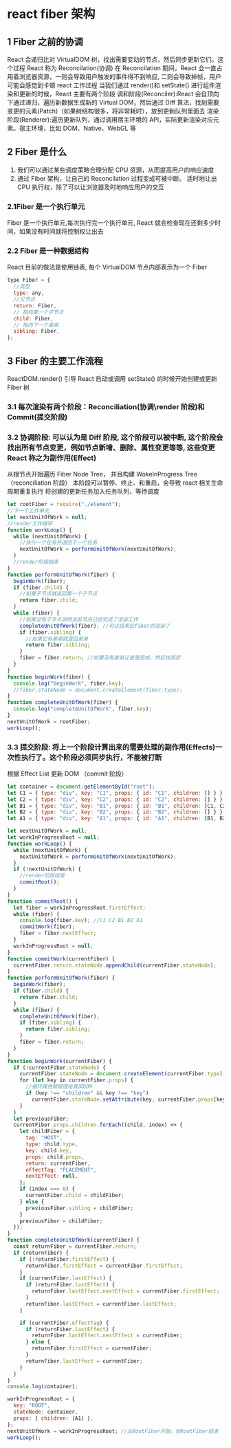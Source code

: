 # react fiber 架构

## 1 Fiber 之前的协调

React 会递归比对 VirtualDOM 树，找出需要变动的节点，然后同步更新它们。这个过程 React 称为 Reconcilation(协调)
在 Reconcilation 期间，React 会一直占用着浏览器资源，一则会导致用户触发的事件得不到响应, 二则会导致掉帧，用户可能会感觉到卡顿
react 工作过程 当我们通过 render()和 setState() 进行组件渲染和更新的时候，React 主要有两个阶段
调和阶段(Reconciler):React 会自顶向下通过递归，遍历新数据生成新的 Virtual DOM，然后通过 Diff 算法，找到需要变更的元素(Patch)（如果树结构很多，将非常耗时），放到更新队列里面去
渲染阶段(Renderer):遍历更新队列，通过调用宿主环境的 API，实际更新渲染对应元素。宿主环境，比如 DOM、Native、WebGL 等

## 2 Fiber 是什么

1. 我们可以通过某些调度策略合理分配 CPU 资源，从而提高用户的响应速度
2. 通过 Fiber 架构，让自己的 Reconcilation 过程变成可被中断。 适时地让出 CPU 执行权，除了可以让浏览器及时地响应用户的交互

### 2.1Fiber 是一个执行单元

Fiber 是一个执行单元,每次执行完一个执行单元, React 就会检查现在还剩多少时间，如果没有时间就将控制权让出去

### 2.2 Fiber 是一种数据结构

React 目前的做法是使用链表, 每个 VirtualDOM 节点内部表示为一个 Fiber

```js
type Fiber = {
  //类型
  type: any,
  //父节点
  return: Fiber,
  // 指向第一个子节点
  child: Fiber,
  // 指向下一个弟弟
  sibling: Fiber,
};
```

## 3 Fiber 的主要工作流程

ReactDOM.render() 引导 React 启动或调用 setState() 的时候开始创建或更新 Fiber 树

### 3.1 每次渲染有两个阶段：Reconciliation(协调\render 阶段)和 Commit(提交阶段)

### 3.2 协调阶段: 可以认为是 Diff 阶段, 这个阶段可以被中断, 这个阶段会找出所有节点变更，例如节点新增、删除、属性变更等等, 这些变更 React 称之为副作用(Effect)

从根节点开始遍历 Fiber Node Tree， 并且构建 WokeInProgress Tree（reconciliation 阶段）
本阶段可以暂停、终止、和重启，会导致 react 相关生命周期重复执行 将创建的更新任务加入任务队列，等待调度

```js
let rootFiber = require("./element");
//下一个工作单元
let nextUnitOfWork = null;
//render工作循环
function workLoop() {
  while (nextUnitOfWork) {
    //执行一个任务并返回下一个任务
    nextUnitOfWork = performUnitOfWork(nextUnitOfWork);
  }
  //render阶段结束
}
function performUnitOfWork(fiber) {
  beginWork(fiber);
  if (fiber.child) {
    //如果子节点就返回第一个子节点
    return fiber.child;
  }
  while (fiber) {
    //如果没有子节点说明当前节点已经完成了渲染工作
    completeUnitOfWork(fiber); //可以结束此fiber的渲染了
    if (fiber.sibling) {
      //如果它有弟弟就返回弟弟
      return fiber.sibling;
    }
    fiber = fiber.return; //如果没有弟弟让爸爸完成，然后找叔叔
  }
}
function beginWork(fiber) {
  console.log("beginWork", fiber.key);
  //fiber.stateNode = document.createElement(fiber.type);
}
function completeUnitOfWork(fiber) {
  console.log("completeUnitOfWork", fiber.key);
}
nextUnitOfWork = rootFiber;
workLoop();
```

### 3.3 提交阶段: 将上一个阶段计算出来的需要处理的副作用(Effects)一次性执行了。这个阶段必须同步执行，不能被打断

根据 Effect List 更新 DOM （commit 阶段）

```js
let container = document.getElementById("root");
let C1 = { type: "div", key: "C1", props: { id: "C1", children: [] } };
let C2 = { type: "div", key: "C2", props: { id: "C2", children: [] } };
let B1 = { type: "div", key: "B1", props: { id: "B1", children: [C1, C2] } };
let B2 = { type: "div", key: "B2", props: { id: "B2", children: [] } };
let A1 = { type: "div", key: "A1", props: { id: "A1", children: [B1, B2] } };

let nextUnitOfWork = null;
let workInProgressRoot = null;
function workLoop() {
  while (nextUnitOfWork) {
    nextUnitOfWork = performUnitOfWork(nextUnitOfWork);
  }
  if (!nextUnitOfWork) {
    //render阶段结束
    commitRoot();
  }
}
function commitRoot() {
  let fiber = workInProgressRoot.firstEffect;
  while (fiber) {
    console.log(fiber.key); //C1 C2 B1 B2 A1
    commitWork(fiber);
    fiber = fiber.nextEffect;
  }
  workInProgressRoot = null;
}
function commitWork(currentFiber) {
  currentFiber.return.stateNode.appendChild(currentFiber.stateNode);
}
function performUnitOfWork(fiber) {
  beginWork(fiber);
  if (fiber.child) {
    return fiber.child;
  }
  while (fiber) {
    completeUnitOfWork(fiber);
    if (fiber.sibling) {
      return fiber.sibling;
    }
    fiber = fiber.return;
  }
}
function beginWork(currentFiber) {
  if (!currentFiber.stateNode) {
    currentFiber.stateNode = document.createElement(currentFiber.type); //创建真实DOM
    for (let key in currentFiber.props) {
      //循环属性赋赋值给真实DOM
      if (key !== "children" && key !== "key")
        currentFiber.stateNode.setAttribute(key, currentFiber.props[key]);
    }
  }
  let previousFiber;
  currentFiber.props.children.forEach((child, index) => {
    let childFiber = {
      tag: "HOST",
      type: child.type,
      key: child.key,
      props: child.props,
      return: currentFiber,
      effectTag: "PLACEMENT",
      nextEffect: null,
    };
    if (index === 0) {
      currentFiber.child = childFiber;
    } else {
      previousFiber.sibling = childFiber;
    }
    previousFiber = childFiber;
  });
}
function completeUnitOfWork(currentFiber) {
  const returnFiber = currentFiber.return;
  if (returnFiber) {
    if (!returnFiber.firstEffect) {
      returnFiber.firstEffect = currentFiber.firstEffect;
    }
    if (currentFiber.lastEffect) {
      if (returnFiber.lastEffect) {
        returnFiber.lastEffect.nextEffect = currentFiber.firstEffect;
      }
      returnFiber.lastEffect = currentFiber.lastEffect;
    }

    if (currentFiber.effectTag) {
      if (returnFiber.lastEffect) {
        returnFiber.lastEffect.nextEffect = currentFiber;
      } else {
        returnFiber.firstEffect = currentFiber;
      }
      returnFiber.lastEffect = currentFiber;
    }
  }
}
console.log(container);

workInProgressRoot = {
  key: "ROOT",
  stateNode: container,
  props: { children: [A1] },
};
nextUnitOfWork = workInProgressRoot; //从RootFiber开始，到RootFiber结束
workLoop();
```
